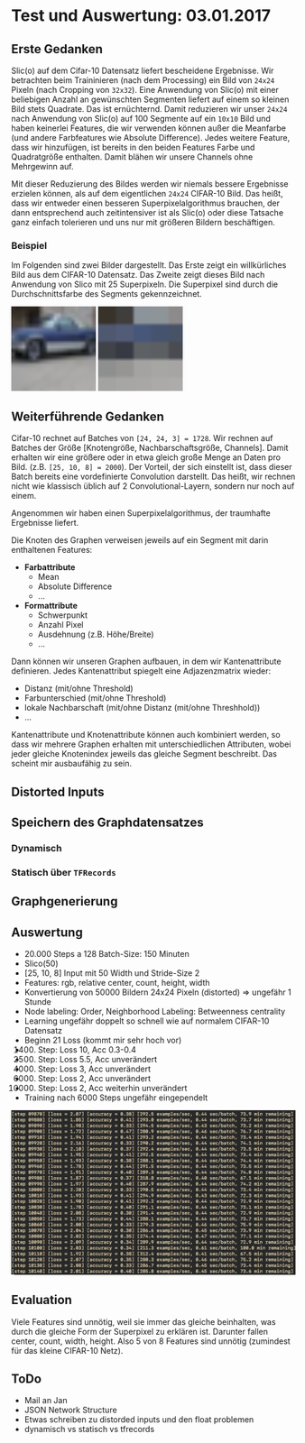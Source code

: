 # Test und Auswertung: 03.01.2017

## Erste Gedanken

Slic(o) auf dem Cifar-10 Datensatz liefert bescheidene Ergebnisse.
Wir betrachten beim Traininieren (nach dem Processing) ein Bild von `24x24`
Pixeln (nach Cropping von `32x32`).
Eine Anwendung von Slic(o) mit einer beliebigen Anzahl an gewünschten Segmenten
liefert auf einem so kleinen Bild stets Quadrate.
Das ist ernüchternd.
Damit reduzieren wir unser `24x24` nach Anwendung von Slic(o) auf 100 Segmente
auf ein `10x10` Bild und haben keinerlei Features, die wir verwenden können
außer die Meanfarbe (und andere Farbfeatures wie Absolute Difference).
Jedes weitere Feature, dass wir hinzufügen, ist bereits in den beiden Features
Farbe und Quadratgröße enthalten.
Damit blähen wir unsere Channels ohne Mehrgewinn auf.

Mit dieser Reduzierung des Bildes werden wir niemals bessere Ergebnisse
erzielen können, als auf dem eigentlichen `24x24` CIFAR-10 Bild.
Das heißt, dass wir entweder einen besseren Superpixelalgorithmus brauchen, der
dann entsprechend auch zeitintensiver ist als Slic(o) oder diese Tatsache ganz
einfach tolerieren und uns nur mit größeren Bildern beschäftigen.

### Beispiel

Im Folgenden sind zwei Bilder dargestellt.
Das Erste zeigt ein willkürliches Bild aus dem CIFAR-10 Datensatz.
Das Zweite zeigt dieses Bild nach Anwendung von Slico mit 25 Superpixeln.
Die Superpixel sind durch die Durchschnittsfarbe des Segments gekennzeichnet.

<img src="images/cifar10.png" alt="CIFAR-10" width="150" />
<img src="images/cifar10_slico_25.png" alt="Slico" width="150" />

## Weiterführende Gedanken

Cifar-10 rechnet auf Batches von `[24, 24, 3] = 1728`.
Wir rechnen auf Batches der Größe [Knotengröße, Nachbarschaftsgröße, Channels].
Damit erhalten wir eine größere oder in etwa gleich große Menge an Daten pro
Bild. (z.B. `[25, 10, 8] = 2000`).
Der Vorteil, der sich einstellt ist, dass dieser Batch bereits eine
vordefinierte Convolution darstellt.
Das heißt, wir rechnen nicht wie klassisch üblich auf 2 Convolutional-Layern,
sondern nur noch auf einem.

Angenommen wir haben einen Superpixelalgorithmus, der traumhafte Ergebnisse
liefert.

Die Knoten des Graphen verweisen jeweils auf ein Segment mit darin enthaltenen
Features:
* **Farbattribute**
  * Mean
  * Absolute Difference
  * ...
* **Formattribute**
  * Schwerpunkt
  * Anzahl Pixel
  * Ausdehnung (z.B. Höhe/Breite)
  * ...

Dann können wir unseren Graphen aufbauen, in dem wir Kantenattribute
definieren.
Jedes Kantenattribut spiegelt eine Adjazenzmatrix wieder:
* Distanz (mit/ohne Threshold)
* Farbunterschied (mit/ohne Threshold)
* lokale Nachbarschaft (mit/ohne Distanz (mit/ohne Threshhold))
* ...

Kantenattribute und Knotenattribute können auch kombiniert werden, so dass wir
mehrere Graphen erhalten mit unterschiedlichen Attributen, wobei jeder gleiche
Knotenindex jeweils das gleiche Segment beschreibt.
Das scheint mir ausbaufähig zu sein.

## Distorted Inputs

## Speichern des Graphdatensatzes

### Dynamisch

### Statisch über `TFRecords`

## Graphgenerierung

## Auswertung

* 20.000 Steps a 128 Batch-Size: 150 Minuten
* Slico(50)
* [25, 10, 8] Input mit 50 Width und Stride-Size 2
* Features: rgb, relative center, count, height, width
* Konvertierung von 50000 Bildern 24x24 Pixeln (distorted) => ungefähr 1 Stunde
* Node labeling: Order, Neighborhood Labeling: Betweenness centrality
* Learning ungefähr doppelt so schnell wie auf normalem CIFAR-10 Datensatz
* Beginn 21 Loss (kommt mir sehr hoch vor)
* 1400. Step: Loss 10, Acc 0.3-0.4
* 2500. Step: Loss 5.5, Acc unverändert
* 4000. Step: Loss 3, Acc unverändert
* 6000. Step: Loss 2, Acc unverändert
* 10000. Step: Loss 2, Acc weiterhin unverändert
* Training nach 6000 Steps ungefähr eingependelt

<img src="images/test2.png" alt="Auswertung" />

## Evaluation

Viele Features sind unnötig, weil sie immer das gleiche beinhalten, was durch
die gleiche Form der Superpixel zu erklären ist.
Darunter fallen center, count, width, height.
Also 5 von 8 Features sind unnötig (zumindest für das kleine CIFAR-10 Netz).

## ToDo

* Mail an Jan
* JSON Network Structure
* Etwas schreiben zu distorded inputs und den float problemen
* dynamisch vs statisch vs tfrecords
